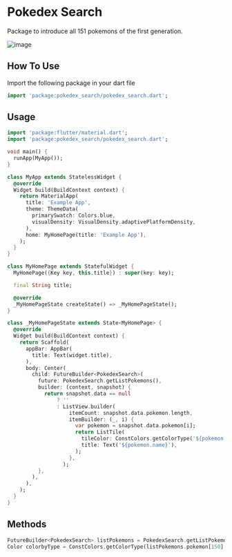 
# Pokedex Search

Package to introduce all 151 pokemons of the first generation.

![image](https://user-images.githubusercontent.com/49245496/124057557-0e505b80-d9fe-11eb-9542-cbbca0e6ae7f.png)

## How To Use

Import the following package in your dart file

```dart
import 'package:pokedex_search/pokedex_search.dart';
```

## Usage

```dart
import 'package:flutter/material.dart';
import 'package:pokedex_search/pokedex_search.dart';

void main() {
  runApp(MyApp());
}

class MyApp extends StatelessWidget {
  @override
  Widget build(BuildContext context) {
    return MaterialApp(
      title: 'Example App',
      theme: ThemeData(
        primarySwatch: Colors.blue,
        visualDensity: VisualDensity.adaptivePlatformDensity,
      ),
      home: MyHomePage(title: 'Example App'),
    );
  }
}

class MyHomePage extends StatefulWidget {
  MyHomePage({Key key, this.title}) : super(key: key);

  final String title;

  @override
  _MyHomePageState createState() => _MyHomePageState();
}

class _MyHomePageState extends State<MyHomePage> {
  @override
  Widget build(BuildContext context) {
    return Scaffold(
      appBar: AppBar(
        title: Text(widget.title),
      ),
      body: Center(
        child: FutureBuilder<PokedexSearch>(
          future: PokedexSearch.getListPokemons(),
          builder: (context, snapshot) {
            return snapshot.data == null
                ? ''
                : ListView.builder(
                    itemCount: snapshot.data.pokemon.length,
                    itemBuilder: (_, i) {
                      var pokemon = snapshot.data.pokemon[i];
                      return ListTile(
                        tileColor: ConstColors.getColorType('${pokemon.type}'),
                        title: Text('${pokemon.name}'),
                      );
                    },
                  );
          },
        ),
      ),
    );
  }
}

```
## Methods

```dart
FutureBuilder<PokedexSearch> listPokemons = PokedexSearch.getListPokemons();
Color colorbyType = ConstColors.getColorType(listPokemons.pokemon[150].type);
```
